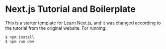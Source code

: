 # Next.js Tutorial and Boilerplate

This is a starter template for [Learn Next.js](https://nextjs.org/learn), and
it was changed according to the tutorial from the original website. For running:

```
$ npm install
$ npm run dev
```